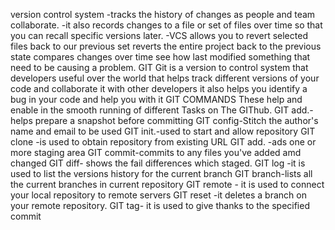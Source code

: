 version control system
  -tracks the history of changes as people and team collaborate.
   -it also records changes to a file or set of files over time so that you can recall specific versions later.
   -VCS allows you to revert selected files back to our previous set reverts the entire project back to the previous 
state compares changes over time see how last modified something that need to be causing a problem.
     GIT
    Git is a version to control system that developers useful over the world that helps track different versions of your code and collaborate it with other developers 
    it also helps you identify a bug in your code and help you with it
      GIT COMMANDS
     These help and enable in the smooth running of different 
Tasks on The GIThub. 
     GIT add.-helps prepare a snapshot before committing
     GIT config-Stitch the author's name and email to be used
     GIT init.-used to start and allow repository
     GIT clone -is used to obtain repository from existing URL
     GIT add. -ads one or more staging area
      GIT commit-commits to any files you've added amd changed
     GIT diff- shows the fail differences which staged.
    GIT log -it is used to list the versions history for the current branch
    GIT branch-lists all the current branches in current repository
    GIT remote - it is used to connect your local repository to remote servers
    GIT  reset -it deletes a branch on your remote repository.
    GIT tag- it is used to give thanks to the specified commit
